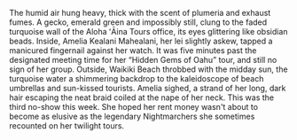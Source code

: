 The humid air hung heavy, thick with the scent of plumeria and exhaust fumes.  A gecko, emerald green and impossibly still, clung to the faded turquoise wall of the Aloha ʻĀina Tours office, its eyes glittering like obsidian beads. Inside, Amelia Kealani Mahealani, her lei slightly askew, tapped a manicured fingernail against her watch.  It was five minutes past the designated meeting time for her “Hidden Gems of Oahu” tour, and still no sign of her group.  Outside, Waikiki Beach throbbed with the midday sun, the turquoise water a shimmering backdrop to the kaleidoscope of beach umbrellas and sun-kissed tourists. Amelia sighed, a strand of her long, dark hair escaping the neat braid coiled at the nape of her neck. This was the third no-show this week. She hoped her rent money wasn't about to become as elusive as the legendary Nightmarchers she sometimes recounted on her twilight tours.
